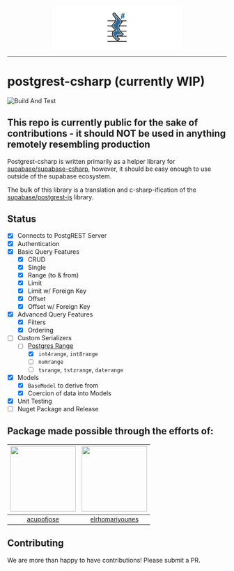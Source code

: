 <p align="center">
<img width="300" src=".github/postgrest-csharp.png"/>
</p>

---

# postgrest-csharp (currently WIP)

![Build And Test](https://github.com/supabase/postgrest-csharp/workflows/Build%20And%20Test/badge.svg)

## This repo is currently public for the sake of contributions - it should NOT be used in anything remotely resembling production

Postgrest-csharp is written primarily as a helper library for [supabase/supabase-csharp](https://github.com/supabase/supabase-csharp), however, it should be easy enough to use outside of the supabase ecosystem.

The bulk of this library is a translation and c-sharp-ification of the [supabase/postgrest-js](https://github.com/supabase/postgrest-js) library.

## Status

- [x] Connects to PostgREST Server
- [x] Authentication
- [x] Basic Query Features
  - [x] CRUD
  - [x] Single
  - [x] Range (to & from)
  - [x] Limit
  - [x] Limit w/ Foreign Key
  - [x] Offset
  - [x] Offset w/ Foreign Key
- [x] Advanced Query Features
  - [x] Filters
  - [x] Ordering
- [ ] Custom Serializers
  - [ ] [Postgres Range](https://www.postgresql.org/docs/9.3/rangetypes.html)
    - [x] `int4range`, `int8range`
    - [ ] `numrange`
    - [ ] `tsrange`, `tstzrange`, `daterange`
- [x] Models
  - [x] `BaseModel` to derive from
  - [x] Coercion of data into Models
- [x] Unit Testing
- [ ] Nuget Package and Release

## Package made possible through the efforts of:

| <img src="https://github.com/acupofjose.png" width="150" height="150"> | <img src="https://github.com/elrhomariyounes.png" width="150" height="150"> |
| :----------------------------------------------: | :--------------------------------------------------------: |
|   [acupofjose](https://github.com/acupofjose)    |   [elrhomariyounes](https://github.com/elrhomariyounes)    |

## Contributing

We are more than happy to have contributions! Please submit a PR.
